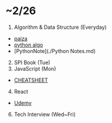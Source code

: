 # ~2/26

1. Algorithm & Data Structure (Everyday)

- [paiza](https://paiza.jp/challenges)
- [python algo](https://jovian.ai/learn/data-structures-and-algorithms-in-python/lesson/lesson-1-binary-search-linked-lists-and-complexity)
- [PythonNote](./Python Notes.md)
2. SPI Book (Tue)
3. JavaScript (Mon)

- [CHEATSHEET](javascript-interview-questions\README.md)

4. React

- [Udemy](https://www.udemy.com/course/react-the-complete-guide-incl-redux/learn/lecture/25601588?start=21#overview)

6. Tech Interview (Wed~Fri)
